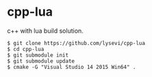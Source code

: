 # cpp-lua
c++ with lua build solution.

```shell
$ git clone https://github.com/lysevi/cpp-lua
$ cd cpp-lua
$ git submodule init
$ git submodule update
$ cmake -G "Visual Studio 14 2015 Win64" . 
```
